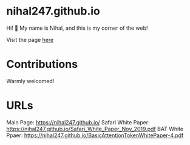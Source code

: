 # nihal247.github.io

Hi! 👋 My name is Nihal, and this is my corner of the web!

Visit the page [here](https://nihal247.github.io/)

# Contributions

Warmly welcomed!

# URLs

Main Page: https://nihal247.github.io/
Safari White Paper: https://nihal247.github.io/Safari_White_Paper_Nov_2019.pdf
BAT White Ppaer: https://nihal247.github.io/BasicAttentionTokenWhitePaper-4.pdf
